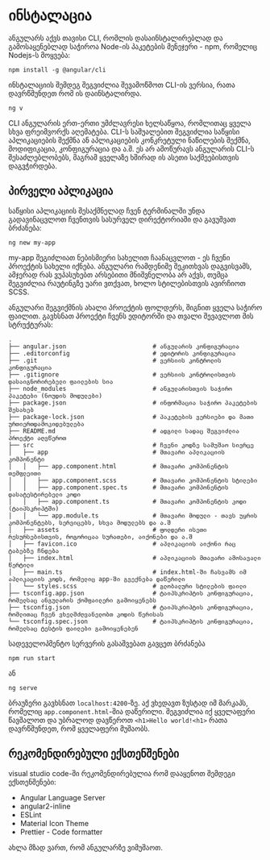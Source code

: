 # ინსტალაცია

ანგულარს აქვს თავისი CLI, რომლის დასაინსტალირებლად და გამოსაყენებლად საჭიროა
Node-ის პაკეტების მენეჯერი - npm, რომელიც Nodejs-ს მოყვება:

```
npm install -g @angular/cli
```

ინსტალაციის შემდეგ შეგვიძლია შევამოწმოთ CLI-ის ვერსია, რათა დავრწმუნდეთ რომ ის დაინსტალირდა.

```
ng v
```

CLI ანგულარის ერთ-ერთი უმძლავრესი ხელსაწყოა, რომლითაც ყველა სხვა ფრეიმვორქს აღემატება.
CLI-ს საშუალებით შეგვიძლია საწყისი აპლიკაციების შექმნა ან აპლიკაციების კონკრეტული ნაწილების
შექმნა, მოდიფიკაცია, კონფიგურაცია და ა.შ. ეს არ ამოწურავს ანგულარის CLI-ს შესაძლებლობებს,
მაგრამ ყველაზე ხშირად ის ასეთი საქმეებისთვის დაგვჭირდება.

## პირველი აპლიკაცია

საწყისი აპლიკაციის შესაქმნელად ჩვენ ტერმინალში უნდა გადავინაცვლოთ ჩვენთვის სასურველ დირექტორიაში
და გავუშვათ ბრძანება:

```
ng new my-app
```

my-app შეგიძლიათ ნებისმიერი სახელით ჩაანაცვლოთ - ეს ჩვენი პროექტის სახელი იქნება.
ანგულარი რამდენიმე შეკითხვას დაგვისვამს, ამჯერად რას ვუპასუხებთ არსებითი მნიშვნელობა
არ აქვს, თუმცა შეგვიძლია რაუტინგზე უარი ვთქვათ, ხოლო სტილებისთვის ავირჩიოთ SCSS.

ანგულარი შეგვიქმნის ახალი პროექტის ფოლდერს, შიგნით ყველა საჭირო ფაილით. გავხსნათ პროექტი
ჩვენს ედიტორში და თვალი შევავლოთ მის სტრუქტურას:

```
.
├── angular.json                        # ანგულარის კონფიგურაცია
├── .editorconfig                       # ედიტორის კონფიგურაცია
├── .git                                # ვერსიის კონტროლის კონფიგურაცია
├── .gitignore                          # ვერსიის კონტროლისთვის დასაიგნორირებელი ფაილების სია
├── node_modules                        # ანგულარისთვის საჭირო პაკეტები (ნოუდის მოდულები)
├── package.json                        # ინფორმაცია საჭირო პაკეტების შესახებ
├── package-lock.json                   # პაკეტების ვერსიები და მათი ურთიერთდამოკიდებულება
├── README.md                           # ადგილი სადაც შეგვიძლია პროექტი აღვწეროთ
├── src                                 # ჩვენი კოდზე სამუშაო სივრცე
│   ├── app                             # მთავარი აპლიკაციის კომპონენტი
│   │   ├── app.component.html          # მთავარი კომპონენტის თემფლეითი
│   │   ├── app.component.scss          # მთავარი კომპონენტის სტილები
│   │   ├── app.component.spec.ts       # მთავარი კომპონენტის დასატესტირებელი კოდი
│   │   ├── app.component.ts            # მთავარი კომპონენტის კოდი (ტაიპსკრიპტში)
│   │   └── app.module.ts               # მთავარი მოდული - თავს უყრის კომპონენტებს, სერვიცებს, სხვა მოდულებს და ა.შ
│   ├── assets                          # ფოლდერი ისეთი რესურსებისთვის, როგორიცაა სურათები, აიქონები და ა.შ
│   ├── favicon.ico                     # აპლიკაციის აიქონი რაც ტაბებზე ჩნდება
│   ├── index.html                      # აპლიკაციის მთავარი ამოსავალი წერტილი
│   ├── main.ts                         # index.html-ში ჩასვამს იმ აპლიკაციის კოდს, რომელიც app-ში გვექნება დაწერილი
│   └── styles.scss                     # გლობალური სტილების ფაილი
├── tsconfig.app.json                   # ტაიპსკრიპტის კონფიგურაცია, რომელსაც ანგულარის ქომფაილერი გამოიყენებს
├── tsconfig.json                       # ტაიპსკრიპტის კონფიგურაცია, რომლითაც ჩვენ ვხელმძღვანელობთ კოდის წერისას
└── tsconfig.spec.json                  # ტაიპსკრიპტის კონფიგურაცია, რომელსაც ტესტის ფაილები გამოიყენებენ
```

სადეველოპმენტო სერვერის გასაშვებათ გავცეთ ბრძანება

```
npm run start
```

ან

```
ng serve
```

ბრაუზერი გავხსნათ `localhost:4200`-ზე. აქ ვხედავთ ზუსტად იმ მარკაპს, რომელიც `app.component.html`-შია დაწერილი.
შეგვიძლია იქ ყველაფერი წავშალოთ და უბრალოდ დავწეროთ `<h1>Hello world!<h1>` რათა დავრწმუნდეთ, რომ ყველაფერი
მუშაობს.

## რეკომენდირებული ექსთენშენები

visual studio code-ში რეკომენდირებულია რომ დააყენოთ შემდეგი ექსთენშენები:

- Angular Language Server
- angular2-inline
- ESLint
- Material Icon Theme
- Prettier - Code formatter

ახლა მზად ვართ, რომ ანგულარზე ვიმუშაოთ.
